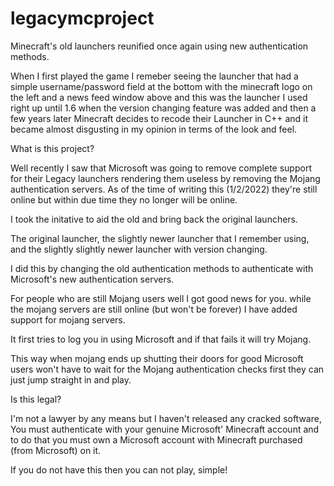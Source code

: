# legacymcproject
Minecraft's old launchers reunified once again using new authentication methods.

When I first played the game I remeber seeing the launcher that had a simple username/password field at the bottom with the minecraft logo on the left
and a news feed window above and this was the launcher I used right up until 1.6 when the version changing feature was added and then a few years later
Minecraft decides to recode their Launcher in C++ and it became almost disgusting in my opinion in terms of the look and feel.


What is this project?

Well recently I saw that Microsoft was going to remove complete support for their Legacy launchers rendering them useless by removing the Mojang authentication servers.
As of the time of writing this (1/2/2022) they're still online but within due time they no longer will be online.

I took the initative to aid the old and bring back the original launchers.

The original launcher, the slightly newer launcher that I remember using, and the slightly slightly newer launcher with version changing.

I did this by changing the old authentication methods to authenticate with Microsoft's new authentication servers.

For people who are still Mojang users well I got good news for you.
while the mojang servers are still online (but won't be forever) I have added support for mojang servers.

It first tries to log you in using Microsoft and if that fails it will try Mojang.

This way when mojang ends up shutting their doors for good Microsoft users won't have to wait for the Mojang authentication checks first they can just jump straight in and play.

Is this legal?

I'm not a lawyer by any means but I haven't released any cracked software,
You must authenticate with your genuine Microsoft' Minecraft account and to do that you must own a Microsoft account with Minecraft purchased (from Microsoft) on it.

If you do not have this then you can not play, simple!
